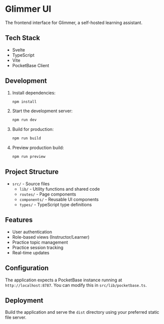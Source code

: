 # Glimmer UI

The frontend interface for Glimmer, a self-hosted learning assistant.

## Tech Stack

- Svelte
- TypeScript
- Vite
- PocketBase Client

## Development

1. Install dependencies:
   ```bash
   npm install
   ```

2. Start the development server:
   ```bash
   npm run dev
   ```

3. Build for production:
   ```bash
   npm run build
   ```

4. Preview production build:
   ```bash
   npm run preview
   ```

## Project Structure

- `src/` - Source files
  - `lib/` - Utility functions and shared code
  - `routes/` - Page components
  - `components/` - Reusable UI components
  - `types/` - TypeScript type definitions

## Features

- User authentication
- Role-based views (Instructor/Learner)
- Practice topic management
- Practice session tracking
- Real-time updates

## Configuration

The application expects a PocketBase instance running at `http://localhost:8787`. You can modify this in `src/lib/pocketbase.ts`.

## Deployment

Build the application and serve the `dist` directory using your preferred static file server.
